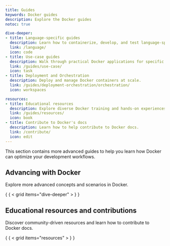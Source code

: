 ```yaml
---
title: Guides
keywords: Docker guides
description: Explore the Docker guides
notoc: true

dive-deeper:
- title: Language-specific guides
  description: Learn how to containerize, develop, and test language-specific apps using Docker.
  link: /language/
  icon: code
- title: Use-case guides
  description: Walk through practical Docker applications for specific scenarios.
  link: /guides/use-case/
  icon: task
- title: Deployment and Orchestration
  description: Deploy and manage Docker containers at scale.
  link: /guides/deployment-orchestration/orchestration/
  icon: workspaces

resources:
- title: Educational resources
  description: Explore diverse Docker training and hands-on experiences.
  link: /guides/resources/
  icon: book
- title: Contribute to Docker's docs
  description: Learn how to help contribute to Docker docs.
  link: /contribute/
  icon: edit
---
```


This section contains more advanced guides to help you learn how Docker can optimize your development workflows.

## Advancing with Docker

Explore more advanced concepts and scenarios in Docker.

{ { < grid items="dive-deeper" > } }

## Educational resources and contributions

Discover community-driven resources and learn how to contribute to Docker docs.

{ { < grid items="resources" > } }
